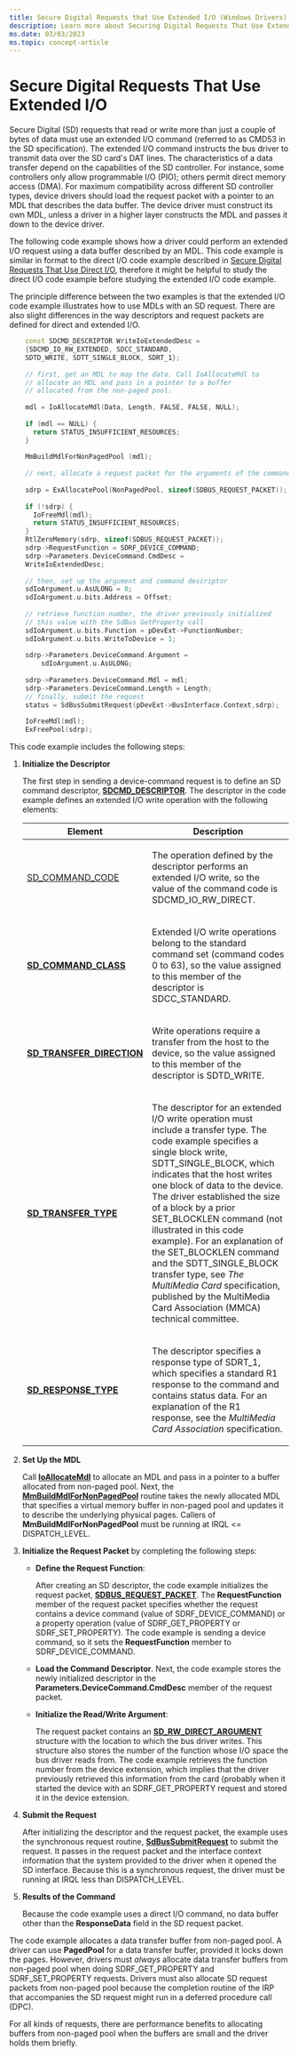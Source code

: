 ```yaml
---
title: Secure Digital Requests that Use Extended I/O (Windows Drivers)
description: Learn more about Securing Digital Requests That Use Extended I/O.
ms.date: 03/03/2023
ms.topic: concept-article
---
```


# Secure Digital Requests That Use Extended I/O

Secure Digital (SD) requests that read or write more than just a couple of bytes of data must use an extended I/O command (referred to as CMD53 in the SD specification). The extended I/O command instructs the bus driver to transmit data over the SD card's DAT lines. The characteristics of a data transfer depend on the capabilities of the SD controller. For instance, some controllers only allow programmable I/O (PIO); others permit direct memory access (DMA). For maximum compatibility across different SD controller types, device drivers should load the request packet with a pointer to an MDL that describes the data buffer. The device driver must construct its own MDL, unless a driver in a higher layer constructs the MDL and passes it down to the device driver.

The following code example shows how a driver could perform an extended I/O request using a data buffer described by an MDL. This code example is similar in format to the direct I/O code example described in [Secure Digital Requests That Use Direct I/O](secure-digital-requests-that-use-direct-io.md), therefore it might be helpful to study the direct I/O code example before studying the extended I/O code example.

The principle difference between the two examples is that the extended I/O code example illustrates how to use MDLs with an SD request. There are also slight differences in the way descriptors and request packets are defined for direct and extended I/O.

```cpp
    const SDCMD_DESCRIPTOR WriteIoExtendedDesc =
    {SDCMD_IO_RW_EXTENDED, SDCC_STANDARD,
    SDTD_WRITE, SDTT_SINGLE_BLOCK, SDRT_1};
    
    // first, get an MDL to map the data. Call IoAllocateMdl to
    // allocate an MDL and pass in a pointer to a buffer  
    // allocated from the non-paged pool.
    
    mdl = IoAllocateMdl(Data, Length, FALSE, FALSE, NULL);
    
    if (mdl == NULL) {
      return STATUS_INSUFFICIENT_RESOURCES;
    }
    
    MmBuildMdlForNonPagedPool (mdl);
    
    // next, allocate a request packet for the arguments of the command
     
    sdrp = ExAllocatePool(NonPagedPool, sizeof(SDBUS_REQUEST_PACKET));
    
    if (!sdrp) {
      IoFreeMdl(mdl);
      return STATUS_INSUFFICIENT_RESOURCES;
    }
    RtlZeroMemory(sdrp, sizeof(SDBUS_REQUEST_PACKET));
    sdrp->RequestFunction = SDRF_DEVICE_COMMAND;
    sdrp->Parameters.DeviceCommand.CmdDesc = 
    WriteIoExtendedDesc;
    
    // then, set up the argument and command descriptor
    sdIoArgument.u.AsULONG = 0;
    sdIoArgument.u.bits.Address = Offset;
    
    // retrieve function number, the driver previously initialized 
    // this value with the SdBus GetProperty call
    sdIoArgument.u.bits.Function = pDevExt->FunctionNumber;
    sdIoArgument.u.bits.WriteToDevice = 1;
    
    sdrp->Parameters.DeviceCommand.Argument = 
        sdIoArgument.u.AsULONG;
    
    sdrp->Parameters.DeviceCommand.Mdl = mdl;
    sdrp->Parameters.DeviceCommand.Length = Length;
    // finally, submit the request
    status = SdBusSubmitRequest(pDevExt->BusInterface.Context,sdrp);
    
    IoFreeMdl(mdl);
    ExFreePool(sdrp);
```

This code example includes the following steps:

1. **Initialize the Descriptor**

   The first step in sending a device-command request is to define an SD command descriptor, [**SDCMD\_DESCRIPTOR**](/windows-hardware/drivers/ddi/sddef/ns-sddef-_sdcmd_descriptor). The descriptor in the code example defines an extended I/O write operation with the following elements:

   <table>
   <thead>
   <tr class="header">
   <th>Element</th>
   <th>Description</th>
   </tr>
   </thead>
   <tbody>
   <tr class="odd">
   <td><p><a href="/windows-hardware/drivers/ddi/sddef/ns-sddef-_sdcmd_descriptor#members">SD_COMMAND_CODE</a></p></td>
   <td><p>The operation defined by the descriptor performs an extended I/O write, so the value of the command code is SDCMD_IO_RW_DIRECT.</p></td>
   </tr>
   <tr class="even">
   <td><p><a href="/windows-hardware/drivers/ddi/sddef/ne-sddef-sd_command_class"><strong>SD_COMMAND_CLASS</strong></a></p></td>
   <td><p>Extended I/O write operations belong to the standard command set (command codes 0 to 63), so the value assigned to this member of the descriptor is SDCC_STANDARD.</p></td>
   </tr>
   <tr class="odd">
   <td><p><a href="/windows-hardware/drivers/ddi/sddef/ne-sddef-sd_transfer_direction"><strong>SD_TRANSFER_DIRECTION</strong></a></p></td>
   <td><p>Write operations require a transfer from the host to the device, so the value assigned to this member of the descriptor is SDTD_WRITE.</p></td>
   </tr>
   <tr class="even">
   <td><p><a href="/windows-hardware/drivers/ddi/sddef/ne-sddef-sd_transfer_type"><strong>SD_TRANSFER_TYPE</strong></a></p></td>
   <td><p>The descriptor for an extended I/O write operation must include a transfer type. The code example specifies a single block write, SDTT_SINGLE_BLOCK, which indicates that the host writes one block of data to the device. The driver established the size of a block by a prior SET_BLOCKLEN command (not illustrated in this code example). For an explanation of the SET_BLOCKLEN command and the SDTT_SINGLE_BLOCK transfer type, see <em>The MultiMedia Card</em> specification, published by the MultiMedia Card Association (MMCA) technical committee.</p></td>
   </tr>
   <tr class="odd">
   <td><p><a href="/windows-hardware/drivers/ddi/sddef/ne-sddef-sd_response_type"><strong>SD_RESPONSE_TYPE</strong></a></p></td>
   <td><p>The descriptor specifies a response type of SDRT_1, which specifies a standard R1 response to the command and contains status data. For an explanation of the R1 response, see the <em>MultiMedia Card Association</em> specification.</p></td>
   </tr>
   </tbody>
   </table>

1. **Set Up the MDL**

   Call [**IoAllocateMdl**](/windows-hardware/drivers/ddi/wdm/nf-wdm-ioallocatemdl) to allocate an MDL and pass in a pointer to a buffer allocated from non-paged pool. Next, the [**MmBuildMdlForNonPagedPool**](/windows-hardware/drivers/ddi/wdm/nf-wdm-mmbuildmdlfornonpagedpool) routine takes the newly allocated MDL that specifies a virtual memory buffer in non-paged pool and updates it to describe the underlying physical pages. Callers of **MmBuildMdlForNonPagedPool** must be running at IRQL \<= DISPATCH\_LEVEL.

1. **Initialize the Request Packet** by completing the following steps:

   - **Define the Request Function**:

     After creating an SD descriptor, the code example initializes the request packet, [**SDBUS\_REQUEST\_PACKET**](/previous-versions/windows/hardware/drivers/ff537931(v=vs.85)). The **RequestFunction** member of the request packet specifies whether the request contains a device command (value of SDRF\_DEVICE\_COMMAND) or a property operation (value of SDRF\_GET\_PROPERTY or SDRF\_SET\_PROPERTY). The code example is sending a device command, so it sets the **RequestFunction** member to SDRF\_DEVICE\_COMMAND.

   - **Load the Command Descriptor**. Next, the code example stores the newly initialized descriptor in the **Parameters.DeviceCommand.CmdDesc** member of the request packet.

   - **Initialize the Read/Write Argument**:

     The request packet contains an [**SD\_RW\_DIRECT\_ARGUMENT**](/windows-hardware/drivers/ddi/sddef/ns-sddef-sd_rw_direct_argument) structure with the location to which the bus driver writes. This structure also stores the number of the function whose I/O space the bus driver reads from. The code example retrieves the function number from the device extension, which implies that the driver previously retrieved this information from the card (probably when it started the device with an SDRF\_GET\_PROPERTY request and stored it in the device extension.

1. **Submit the Request**

   After initializing the descriptor and the request packet, the example uses the synchronous request routine, [**SdBusSubmitRequest**](/windows-hardware/drivers/ddi/ntddsd/nf-ntddsd-sdbussubmitrequest) to submit the request. It passes in the request packet and the interface context information that the system provided to the driver when it opened the SD interface. Because this is a synchronous request, the driver must be running at IRQL less than DISPATCH\_LEVEL.

1. **Results of the Command**

   Because the code example uses a direct I/O command, no data buffer other than the **ResponseData** field in the SD request packet.

The code example allocates a data transfer buffer from non-paged pool. A driver can use **PagedPool** for a data transfer buffer, provided it locks down the pages. However, drivers must *always* allocate data transfer buffers from non-paged pool when doing SDRF\_GET\_PROPERTY and SDRF\_SET\_PROPERTY requests. Drivers must also allocate SD request packets from non-paged pool because the completion routine of the IRP that accompanies the SD request might run in a deferred procedure call (DPC).

For all kinds of requests, there are performance benefits to allocating buffers from non-paged pool when the buffers are small and the driver holds them briefly.
